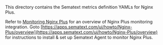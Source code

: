 This directory contains the Sematext metrics definition YAMLs for Nginx Plus.

Refer to [Monitoring Nginx Plus](https://sematext.com/docs/integration/mysql/) for an overview of 
Nginx Plus monitoring integration. Goto [https://apps.sematext.com/ui/howto/Nginx-Plus/overview](https://apps.sematext.com/ui/howto/Nginx-Plus/overview) for instructions to install & set up Sematext Agent to monitor Nginx Plus.